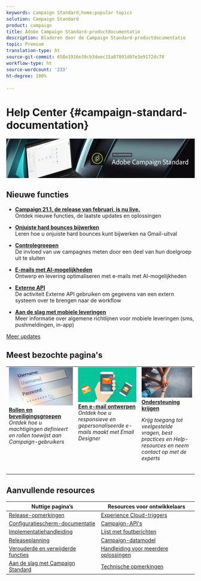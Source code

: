 ```yaml
---
keywords: Campaign Standard;home;popular topics
solution: Campaign Standard
product: campaign
title: Adobe Campaign Standard-productdocumentatie
description: Bladeren door de Campaign Standard-productdocumentatie
topic: Premium
translation-type: ht
source-git-commit: 658e1916e39cb3deec15a87891d07e3e9172dc78
workflow-type: ht
source-wordcount: '233'
ht-degree: 100%

---
```



# Help Center {#campaign-standard-documentation}

![](start/using/assets/do-not-localize/banner_acs_doc.jpg)

## Nieuwe functies

* **[Campaign 21.1, de release van februari, is nu live.](rn/using/release-notes.md)**<br/> Ontdek nieuwe functies, de laatste updates en oplossingen

* **[Onjuiste hard bounces bijwerken](https://helpx.adobe.com/campaign/kb/update-bounce-qualification.html)**<br/> Leren hoe u onjuiste hard bounces kunt bijwerken na Gmail-uitval

* **[Controlegroepen](sending/using/control-group.md)**<br/>
De invloed van uw campagnes meten door een deel van hun doelgroep uit te sluiten

* **[E-mails met AI-mogelijkheden](sending/using/predictive.md)**<br/>
Ontwerp en levering optimaliseren met e-mails met AI-mogelijkheden

* **[Externe API](automating/using/external-api.md)**<br/>
De activiteit Externe API gebruiken om gegevens van een extern systeem over te brengen naar de workflow

* **[Aan de slag met mobiele leveringen](https://helpx.adobe.com/nl/campaign/kb/acs-mobile.html)**<br/> Meer informatie over algemene richtlijnen voor mobiele leveringen (sms, pushmeldingen, in-app)

[Meer updates](rn/using/documentation-updates.md)

## Meest bezochte pagina&#39;s

<table>
<tr>
  <td valign="top">
    <a href="administration/using/about-access-management.md">
      <img alt="Rollen" src="start/using/assets/roles.png"/>
    </a>
    <div>
    <a href="administration/using/about-access-management.md"><strong>Rollen en beveiligingsgroepen</strong></a>
    </div>
    <em>Ontdek hoe u machtigingen definieert en rollen toewijst aan Campaign-gebruikers</em>
    <br>
  </td>
  <td valign="top">
    <a href="designing/using/designing-content-in-adobe-campaign.md">
      <img alt="Designer" src="start/using/assets/design.png" />
    </a>
    <div>
    <a href="designing/using/designing-content-in-adobe-campaign.md"><strong>Een e-mail ontwerpen</strong></a>
    </div>
    <em>Ontdek hoe u responsieve en gepersonaliseerde e-mails maakt met Email Designer</em>
    <br>
  </td>
  <td valign="top">
       <img alt="Ondersteuning" src="start/using/assets/do-not-localize/help.jpeg" />
    <div><a href="https://helpx.adobe.com/nl/campaign/kb/ac-support.html">
    <strong>Ondersteuning krijgen</strong></a>
    </div>
    <p><em>Krijg toegang tot veelgestelde vragen, best practices en Help-resources en neem contact op met de experts</em></p>
    <br>
  </td>
</tr>
</table>

## Aanvullende resources

| Nuttige pagina’s | Resources voor ontwikkelaars |
|---|---|
| [Release-opmerkingen](rn/using/release-notes.md) | [Experience Cloud-triggers](integrating/using/about-adobe-experience-cloud-triggers.md) |
| [Configuratiescherm-documentatie](https://docs.adobe.com/content/help/nl-NL/control-panel/using/control-panel-home.html) | [Campaign-API&#39;s](api/using/get-started-apis.md) |
| [Implementatiehandleiding](https://helpx.adobe.com/nl/campaign/kb/campaign-standard-implementation-guide.html) | [Lijst met foutberichten](https://docs.adobe.com/content/help/en/campaign-classic/technicalresources/error_messages/error_codes.html) |
| [Releaseplanning](rn/using/release-planning.md) | [Campaign-datamodel](developing/using/datamodel-introduction.md) |
| [Verouderde en verwijderde functies](rn/using/deprecated-features.md) | [Handleiding voor meerdere oplossingen](integrating/using/get-started-campaign-integrations.md) |
| [Aan de slag met Campaign Standard](start/using/about-campaign-standard.md) | [Technische opmerkingen](https://helpx.adobe.com/nl/campaign/kb/acs-article-list.html) |

